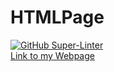 # HTMLPage

[![GitHub Super-Linter](https://github.com/SHH-ICS/html-page-amelia-mohr/workflows/Lint%20Code%20Base/badge.svg)](https://github.com/marketplace/actions/super-linter)
<br>
[Link to my Webpage](./Unit%201/Unit%201-04/index.html)
